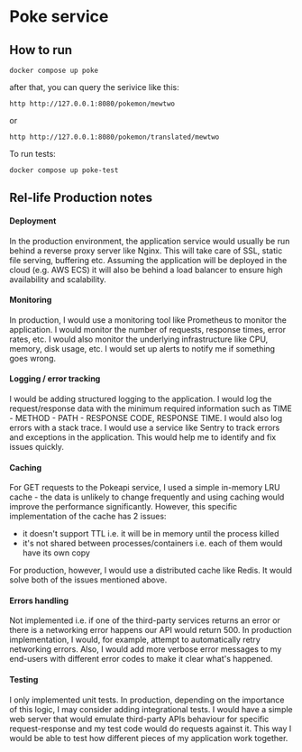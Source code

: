 # Poke service

## How to run

```shell
docker compose up poke
```

after that, you can query the serivice like this:

```shell
http http://127.0.0.1:8080/pokemon/mewtwo
```

or 

```shell
http http://127.0.0.1:8080/pokemon/translated/mewtwo
```

To run tests:

```shell
docker compose up poke-test
```


## Rel-life Production notes

#### Deployment

In the production environment, the application service would usually be run behind a reverse proxy server like Nginx. This will take care of SSL, static file serving, buffering etc. Assuming the application will be deployed in the cloud (e.g. AWS ECS) it will also be behind a load balancer to ensure high availability and scalability.

#### Monitoring

In production, I would use a monitoring tool like Prometheus to monitor the application. I would monitor the number of requests, response times, error rates, etc. I would also monitor the underlying infrastructure like CPU, memory, disk usage, etc. I would set up alerts to notify me if something goes wrong.

#### Logging / error tracking

I would be adding structured logging to the application. I would log the request/response data with the minimum required information such as TIME - METHOD - PATH - RESPONSE CODE, RESPONSE TIME. I would also log errors with a stack trace. I would use a service like Sentry to track errors and exceptions in the application. This would help me to identify and fix issues quickly.

#### Caching

For GET requests to the Pokeapi service, I used a simple in-memory LRU cache - the data is unlikely to change frequently and using caching would improve the performance significantly. However, this specific implementation of the cache has 2 issues:

* it doesn't support TTL i.e. it will be in memory until the process killed
* it's not shared between processes/containers i.e. each of them would have its own copy

For production, however, I would use a distributed cache like Redis. It would solve both of the issues mentioned above.

#### Errors handling

Not implemented i.e. if one of the third-party services returns an error or there is a networking error happens our API would return 500. In production implementation, I would, for example, attempt to automatically retry networking errors. Also, I would add more verbose error messages to my end-users with different error codes to make it clear what's happened.

#### Testing

I only implemented unit tests. In production, depending on the importance of this logic, I may consider adding integrational tests. I would have a simple web server that would emulate third-party APIs behaviour for specific request-response and my test code would do requests against it. This way I would be able to test how different pieces of my application work together.
